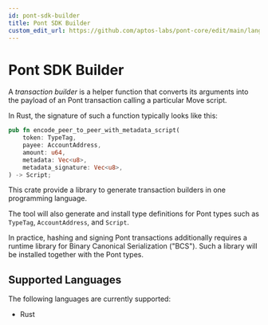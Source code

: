 ```yaml
---
id: pont-sdk-builder
title: Pont SDK Builder
custom_edit_url: https://github.com/aptos-labs/pont-core/edit/main/language/pont-sdk-builder/README.md
---
```


# Pont SDK Builder

A *transaction builder* is a helper function that converts its arguments into the payload of an Pont transaction calling a particular Move script.

In Rust, the signature of such a function typically looks like this:
```rust
pub fn encode_peer_to_peer_with_metadata_script(
    token: TypeTag,
    payee: AccountAddress,
    amount: u64,
    metadata: Vec<u8>,
    metadata_signature: Vec<u8>,
) -> Script;
```

This crate provide a library to generate transaction builders in one programming language.

The tool will also generate and install type definitions for Pont types such as `TypeTag`, `AccountAddress`, and `Script`.

In practice, hashing and signing Pont transactions additionally requires a runtime library for Binary Canonical Serialization ("BCS").
Such a library will be installed together with the Pont types.


## Supported Languages

The following languages are currently supported:
* Rust
